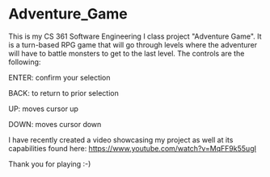 # Adventure_Game

This is my CS 361 Software Engineering I class project "Adventure Game". It is a turn-based RPG game that will go through levels where the adventurer will have to battle monsters to get to the last level. The controls are the following:

ENTER: confirm your selection

BACK: to return to prior selection

UP: moves cursor up 

DOWN: moves cursor down 

I have recently created a video showcasing my project as well at its capabilities found here: https://www.youtube.com/watch?v=MqFF9k55ugI

Thank you for playing :-) 
